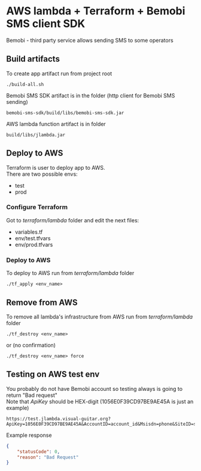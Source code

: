 # AWS lambda + Terraform + Bemobi SMS client SDK

Bemobi - third party service allows sending SMS to some operators

## Build artifacts
To create app artifact run from project root
``` 
./build-all.sh
```
Bemobi SMS SDK artifact is in the folder (http client for Bemobi SMS sending)
```
bemobi-sms-sdk/build/libs/bemobi-sms-sdk.jar
```
AWS lambda function artifact is in folder
```
build/libs/jlambda.jar
```

## Deploy to AWS
Terraform is user to deploy app to AWS.  
There are two possible envs:
 - test
 - prod
 
### Configure Terraform
Got to *terraform/lambda* folder and edit the next files:
 - variables.tf
 - env/test.tfvars
 - env/prod.tfvars
 
### Deploy to AWS
To deploy to AWS run from *terraform/lambda* folder
```
./tf_apply <env_name>
```
## Remove from AWS
To remove all lambda's infrastructure from AWS run from *terraform/lambda* folder
```
./tf_destroy <env_name>
```
or (no confirmation)
```
./tf_destroy <env_name> force
```

## Testing on AWS test env
You probably do not have Bemobi account so testing always is going to return "Bad request"  
Note that *ApiKey* should be HEX-digit (1056E0F39CD97BE9AE45A is just an example)
```
https://test.jlambda.visual-guitar.org?ApiKey=1056E0F39CD97BE9AE45A&AccountID=account_id&Msisdn=phone&SiteID=site_id&Message=hi_all&OPXUserID=
```
Example response
```json 
{
    "statusCode": 0,
    "reason": "Bad Request"
}
```
